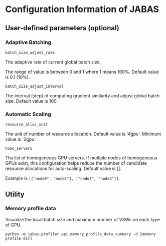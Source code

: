 # Configuration Information of JABAS

## User-defined parameters (optional)
### Adaptive Batching
```
batch_size_adjust_rate
```
The adaptive rate of current global batch size.

The range of value is between 0 and 1 where 1 means 100%. Default value is 0.1 (10%).

```
batch_size_adjust_interval
```
The interval (step) of computing gradient similarity and adjust global batch size.
Default value is 100.

### Automatic Scaling
```
resource_alloc_unit
```
The unit of number of resource allocation. Default value is '4gpu'. Minimum value is '2gpu'.
```
homo_servers
```
Ths list of homogeneous GPU servers.
If multiple nodes of homogeneous GPUs exist, this configuration helps reduce the number of candidate resource allocations for auto-scaling. Default value is [].

Example is ```[["node0", "node1"], ["node2", "node3"]]```.

## Utility
### Memory profile data
Visualize the local batch size and maximum number of VSWs on each type of GPU.
```
python -m jabas.profiler.api.memory_profile_data_summary -d [memory profile dir]
```
